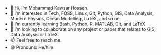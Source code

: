 - 👋 Hi, I’m Mohammad Kawsar Hossen.
- 👀 I’m interested in Tech, FOSS, Linux, Git, Python, GIS, Data Analysis, Modern Physics, Ocean Modelling, LaTeX, and so on.
- 🌱 I’m currently learning Bash, Python, R, MATLAB, Git, and LaTeX
- 💞️ I’m looking to collaborate on any project or paper that relates to GIS, Data Analysis or LaTeX.
- 📫 Feel free to reach me.
- 😄 Pronouns: He/him

<!---
mk7ossen/mk7ossen is a ✨ special ✨ repository because its `README.md` (this file) appears on your GitHub profile.
You can click the Preview link to take a look at your changes.
--->
